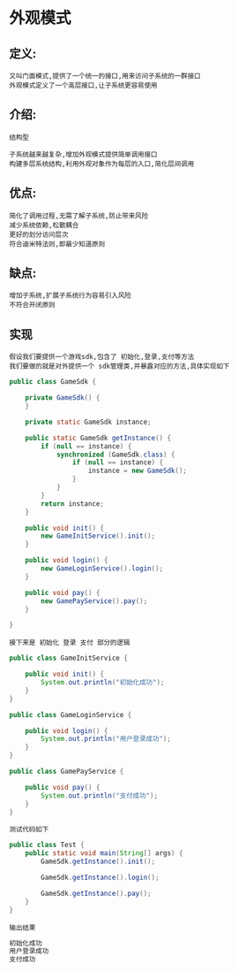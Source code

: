 # 外观模式

## 定义:

    又叫门面模式,提供了一个统一的接口,用来访问子系统的一群接口
    外观模式定义了一个高层接口,让子系统更容易使用

## 介绍:

    结构型

    子系统越来越复杂,增加外观模式提供简单调用接口
    构建多层系统结构,利用外观对象作为每层的入口,简化层间调用

## 优点:

    简化了调用过程,无需了解子系统,防止带来风险
    减少系统依赖,松散耦合
    更好的划分访问层次
    符合迪米特法则,即最少知道原则

## 缺点:

    增加子系统,扩展子系统行为容易引入风险
    不符合开闭原则

## 实现

    假设我们要提供一个游戏sdk,包含了 初始化,登录,支付等方法
    我们要做的就是对外提供一个 sdk管理类,并暴露对应的方法,具体实现如下

``` java
public class GameSdk {

    private GameSdk() {
    }

    private static GameSdk instance;

    public static GameSdk getInstance() {
        if (null == instance) {
            synchronized (GameSdk.class) {
                if (null == instance) {
                    instance = new GameSdk();
                }
            }
        }
        return instance;
    }

    public void init() {
        new GameInitService().init();
    }

    public void login() {
        new GameLoginService().login();
    }

    public void pay() {
        new GamePayService().pay();
    }

}
```

    接下来是 初始化 登录 支付 部分的逻辑

``` java
public class GameInitService {

    public void init() {
        System.out.println("初始化成功");
    }
}

public class GameLoginService {

    public void login() {
        System.out.println("用户登录成功");
    }
}

public class GamePayService {

    public void pay() {
        System.out.println("支付成功");
    }
}
```

    测试代码如下

``` java
public class Test {
    public static void main(String[] args) {
        GameSdk.getInstance().init();

        GameSdk.getInstance().login();

        GameSdk.getInstance().pay();
    }
}
```

    输出结果

``` js
初始化成功
用户登录成功
支付成功
```